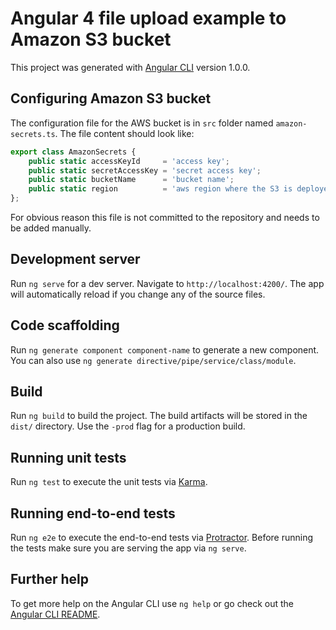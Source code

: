 # Angular 4 file upload example to Amazon S3 bucket

This project was generated with [Angular CLI](https://github.com/angular/angular-cli) version 1.0.0.

## Configuring Amazon S3 bucket

The configuration file for the AWS bucket is in `src` folder named `amazon-secrets.ts`.
The file content should look like:
```typescript
export class AmazonSecrets {
    public static accessKeyId     = 'access key';
    public static secretAccessKey = 'secret access key';
    public static bucketName      = 'bucket name';
    public static region          = 'aws region where the S3 is deployed';
};
```
For obvious reason this file is not committed to the repository and needs to be added manually.

## Development server

Run `ng serve` for a dev server. Navigate to `http://localhost:4200/`. The app will automatically reload if you change any of the source files.

## Code scaffolding

Run `ng generate component component-name` to generate a new component. You can also use `ng generate directive/pipe/service/class/module`.

## Build

Run `ng build` to build the project. The build artifacts will be stored in the `dist/` directory. Use the `-prod` flag for a production build.

## Running unit tests

Run `ng test` to execute the unit tests via [Karma](https://karma-runner.github.io).

## Running end-to-end tests

Run `ng e2e` to execute the end-to-end tests via [Protractor](http://www.protractortest.org/).
Before running the tests make sure you are serving the app via `ng serve`.

## Further help

To get more help on the Angular CLI use `ng help` or go check out the [Angular CLI README](https://github.com/angular/angular-cli/blob/master/README.md).
